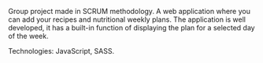 Group project made in SCRUM methodology.
A web application where you can add your recipes and nutritional weekly plans. The application is well developed, it has a built-in function of displaying the plan for a selected day of the week.

Technologies: JavaScript, SASS.
